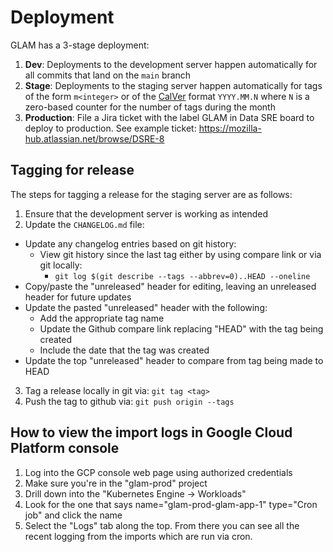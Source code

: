 # Deployment

GLAM has a 3-stage deployment:

1. **Dev**: Deployments to the development server happen automatically for all
   commits that land on the `main` branch
2. **Stage**: Deployments to the staging server happen automatically for tags of
   the form `m<integer>` or of the [CalVer](http://calver.org/) format
   `YYYY.MM.N` where `N` is a zero-based counter for the number of tags during
   the month
3. **Production**: File a Jira ticket with the label GLAM in Data SRE board to
   deploy to production. See example ticket:
   https://mozilla-hub.atlassian.net/browse/DSRE-8

## Tagging for release

The steps for tagging a release for the staging server are as follows:

1. Ensure that the development server is working as intended
2. Update the `CHANGELOG.md` file:

- Update any changelog entries based on git history:
  - View git history since the last tag either by using compare link or via git
    locally:
    - `git log $(git describe --tags --abbrev=0)..HEAD --oneline`
- Copy/paste the "unreleased" header for editing, leaving an unreleased header
  for future updates
- Update the pasted "unreleased" header with the following:
  - Add the appropriate tag name
  - Update the Github compare link replacing "HEAD" with the tag being created
  - Include the date that the tag was created
- Update the top "unreleased" header to compare from tag being made to HEAD

3. Tag a release locally in git via: `git tag <tag>`
4. Push the tag to github via: `git push origin --tags`

## How to view the import logs in Google Cloud Platform console

1. Log into the GCP console web page using authorized credentials
2. Make sure you're in the "glam-prod" project
3. Drill down into the "Kubernetes Engine -> Workloads"
4. Look for the one that says name="glam-prod-glam-app-1" type="Cron job" and
   click the name
5. Select the "Logs" tab along the top. From there you can see all the recent
   logging from the imports which are run via cron.
